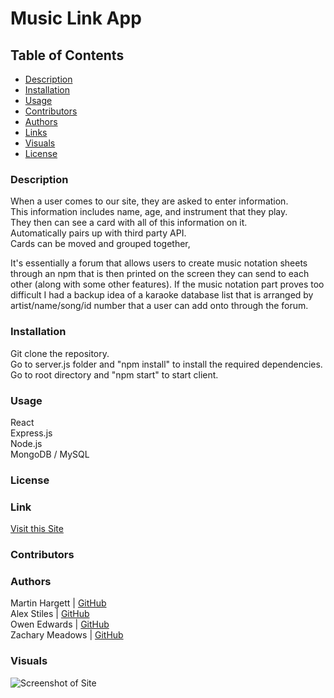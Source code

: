 # Music Link App

## Table of Contents
* [Description](#description)  
* [Installation](#installation)  
* [Usage](#usage)  
* [Contributors](#contributors)  
* [Authors](#authors)  
* [Links](#links)  
* [Visuals](#visuals)  
* [License](#license)  

### Description
When a user comes to our site, they are asked to enter information.  
This information includes name, age, and instrument that they play.  
They then can see a card with all of this information on it.  
Automatically pairs up with third party API.  
Cards can be moved and grouped together,  

It's essentially a forum that allows users to create music notation sheets through an npm that is then printed on the screen they can send to each other (along with some other features).
If the music notation part proves too difficult I had a backup idea of a karaoke database list that is arranged by artist/name/song/id number that a user can add onto through the forum.

### Installation
Git clone the repository.  
Go to server.js folder and "npm install" to install the required dependencies.  
Go to root directory and "npm start" to start client.  

### Usage
React  
Express.js  
Node.js  
MongoDB / MySQL  

### License

### Link
[Visit this Site](#)

### Contributors

### Authors
Martin Hargett | [GitHub](https://github.com/MHargett23)  
Alex Stiles | [GitHub](https://github.com/kffl3496)  
Owen Edwards | [GitHub](https://github.com/Ivyparade)  
Zachary Meadows | [GitHub](https://github.com/zachmdws)  

### Visuals
![Screenshot of Site](#)